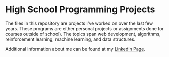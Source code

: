 # High School Programming Projects

The files in this repository are projects I've worked on over the last few years. These programs are either personal projects or assignments done for courses outside of school). The topics span web development, algorithms, reinforcement learning, machine learning, and data structures.

Additional information about me can be found at my [LinkedIn Page](www.linkedin.com/in/ivan-byju).
